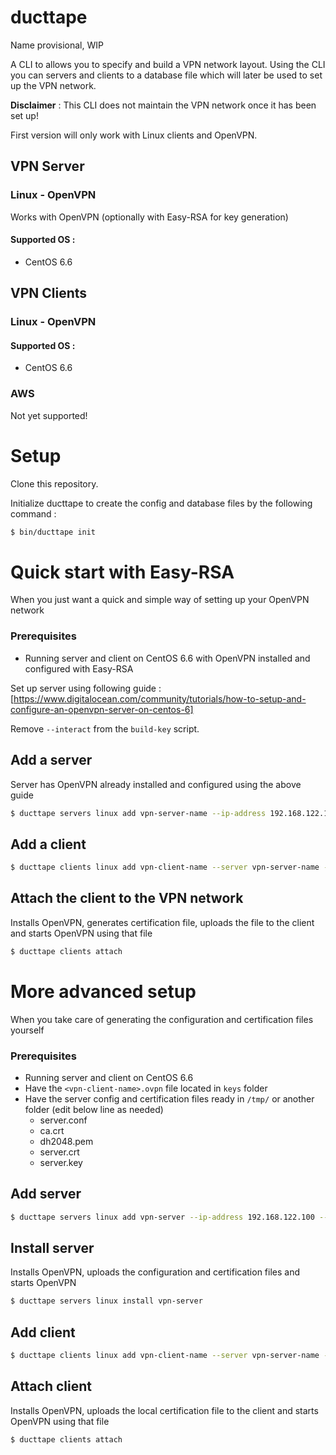 # ducttape
Name provisional, WIP

A CLI to allows you to specify and build a VPN network layout. Using the CLI you can servers and clients to a database file which will later be used to set up the VPN network.

**Disclaimer** : This CLI does not maintain the VPN network once it has been set up!

First version will only work with Linux clients and OpenVPN.

## VPN Server

### Linux - OpenVPN

Works with OpenVPN (optionally with Easy-RSA for key generation)

#### Supported OS :

* CentOS 6.6

## VPN Clients

### Linux - OpenVPN

#### Supported OS :

* CentOS 6.6

### AWS

Not yet supported!

# Setup

Clone this repository.

Initialize ducttape to create the config and database files by the following command :

```bash
$ bin/ducttape init
```

# Quick start with Easy-RSA

When you just want a quick and simple way of setting up your OpenVPN network

### Prerequisites

* Running server and client on CentOS 6.6 with OpenVPN installed and configured with Easy-RSA

Set up server using following guide : [https://www.digitalocean.com/community/tutorials/how-to-setup-and-configure-an-openvpn-server-on-centos-6]

Remove  ``--interact`` from the ``build-key`` script.

## Add a server

Server has OpenVPN already installed and configured using the above guide

```bash
$ ducttape servers linux add vpn-server-name --ip-address 192.168.122.100 --username root --password root
```

## Add a client

```bash
$ ducttape clients linux add vpn-client-name --server vpn-server-name --ip-address 192.168.122.165 --username root --password root
```

## Attach the client to the VPN network

Installs OpenVPN, generates certification file, uploads the file to the client and starts OpenVPN using that file

```bash
$ ducttape clients attach
```

# More advanced setup

When you take care of generating the configuration and certification files yourself

### Prerequisites

* Running server and client on CentOS 6.6
* Have the `<vpn-client-name>.ovpn` file located in `keys` folder
* Have the server config and certification files ready in `/tmp/` or another folder (edit below line as needed)
  * server.conf
  * ca.crt
  * dh2048.pem
  * server.crt
  * server.key

## Add server

```bash
$ ducttape servers linux add vpn-server --ip-address 192.168.122.100 --username root --password root --file-conf /tmp/server.conf --file-ca-crt /tmp/ca.crt --file-pem /tmp/server.pem --file-crt /tmp/server.crt --file-key /tmp/server.key
```

## Install server

Installs OpenVPN, uploads the configuration and certification files and starts OpenVPN

```bash
$ ducttape servers linux install vpn-server
```

## Add client

```bash
$ ducttape clients linux add vpn-client-name --server vpn-server-name --ip-address 192.168.122.165 --username root --password root --generate-key true
```

## Attach client

Installs OpenVPN, uploads the local certification file  to the client and starts OpenVPN using that file

```bash
$ ducttape clients attach
```
